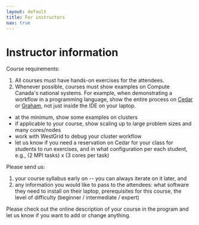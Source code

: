 ```yaml
---
layout: default
title: For instructors
nav: true
---
```


# Instructor information

Course requirements:
1. All courses must have hands-on exercises for the attendees.
1. Whenever possible, courses must show examples on Compute Canada's national systems. For example, when
  demonstrating a workflow in a programming language, show the entire process on
  [Cedar](https://docs.computecanada.ca/wiki/Cedar) or
  [Graham](https://docs.computecanada.ca/wiki/Graham), not just inside the IDE on your laptop.
  - at the minimum, show some examples on clusters
  - if applicable to your course, show scaling up to large problem sizes and many cores/nodes
  - work with WestGrid to debug your cluster workflow
  - let us know if you need a reservation on Cedar for your class for students to run exercises, and in
    what configuration per each student, e.g., (2 MPI tasks) x (3 cores per task)

Please send us:
1. your course syllabus early on -- you can always iterate on it later, and
1. any information you would like to pass to the attendees: what software they need to
   install on their laptop, prerequisites for this course, the level of difficulty (beginner /
   intermediate / expert)

Please check out the online description of your course in the program and let us know if you want to add
or change anything.
